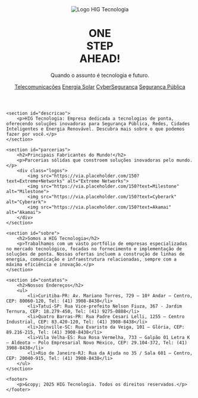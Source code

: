 <!DOCTYPE html>
<html lang="pt-BR">
<head>
    <meta charset="UTF-8">
    <meta name="viewport" content="width=device-width, initial-scale=1.0">
    <title>HIG Tecnologia | ONE STEP AHEAD</title>
    <link rel="stylesheet" href="styles.css">
</head>
<body>
    <header>
        <img src="https://via.placeholder.com/200x100/004080/FFFFFF?text=HIG+Tech" alt="Logo HIG Tecnologia" class="logo">
        <h1>ONE<br>STEP<br>AHEAD!</h1>
        <p>Quando o assunto é tecnologia e futuro.</p>
        <nav>
            <a href="#telecom">Telecomunicações</a>
            <a href="#energia">Energia Solar</a>
            <a href="#cyber">CyberSegurança</a>
            <a href="#seguranca">Segurança Pública</a>
        </nav>
    </header>

    <section id="descricao">
        <p>HIG Tecnologia: Empresa dedicada a tecnologias de ponta, oferecendo soluções inovadoras para Segurança Pública, Redes, Cidades Inteligentes e Energia Renovável. Descubra mais sobre o que podemos fazer por você.</p>
    </section>

    <section id="parcerias">
        <h2>Principais Fabricantes do Mundo!</h2>
        <p>Parcerias sólidas que constroem soluções inovadoras pelo mundo.</p>
        <div class="logos">
            <img src="https://via.placeholder.com/150?text=Extreme+Networks" alt="Extreme Networks">
            <img src="https://via.placeholder.com/150?text=Milestone" alt="Milestone">
            <img src="https://via.placeholder.com/150?text=Cyberark" alt="Cyberark">
            <img src="https://via.placeholder.com/150?text=Akamai" alt="Akamai">
        </div>
    </section>

    <section id="sobre">
        <h2>Somos a HIG Tecnologia</h2>
        <p>Trabalhamos com um vasto portfólio de empresas especializadas no mercado tecnológico, focadas no fornecimento e implementação de soluções de ponta. Nossas ofertas incluem a construção de linhas de energia, comunicação e infraestrutura relacionadas, sempre com a máxima eficiência e inovação.</p>
    </section>

    <section id="contatos">
        <h2>Nossos Endereços</h2>
        <ul>
            <li>Curitiba-PR: Av. Mariano Torres, 729 – 10º Andar – Centro, CEP: 80060-120, Tel: (41) 3908-8438</li>
            <li>Tatuí-SP: Rua Vice-prefeito Nelson Fiuza, 367 - Jardim Ternura, CEP: 18.279-450, Tel: (41) 9275-0888</li>
            <li>Quatro Barras-PR: Rua Padre Cesari Lelli, 1255 – Centro Industrial, CEP: 83.420-120, Tel: (41) 3908-8438</li>
            <li>Joinville-SC: Rua Evaristo da Veiga, 101 – Glória, CEP: 89.216-215, Tel: (41) 3908-8438</li>
            <li>Vila Velha-ES: Rua Rosa Vermelha, 733 – Galpão 01 Letra K – Aldeota – Polo Empresarial Novo México, CEP: 29.104-372, Tel: (41) 3908-8438</li>
            <li>Rio de Janeiro-RJ: Rua da Ajuda no 35 / Sala 601 – Centro, CEP: 20040-915, Tel: (41) 3908-8438</li>
        </ul>
    </section>

    <footer>
        <p>&copy; 2025 HIG Tecnologia. Todos os direitos reservados.</p>
    </footer>
</body>
</html>
